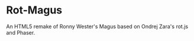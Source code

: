 Rot-Magus
=========

An HTML5 remake of Ronny Wester's Magus based on Ondrej Zara's rot.js and Phaser.
